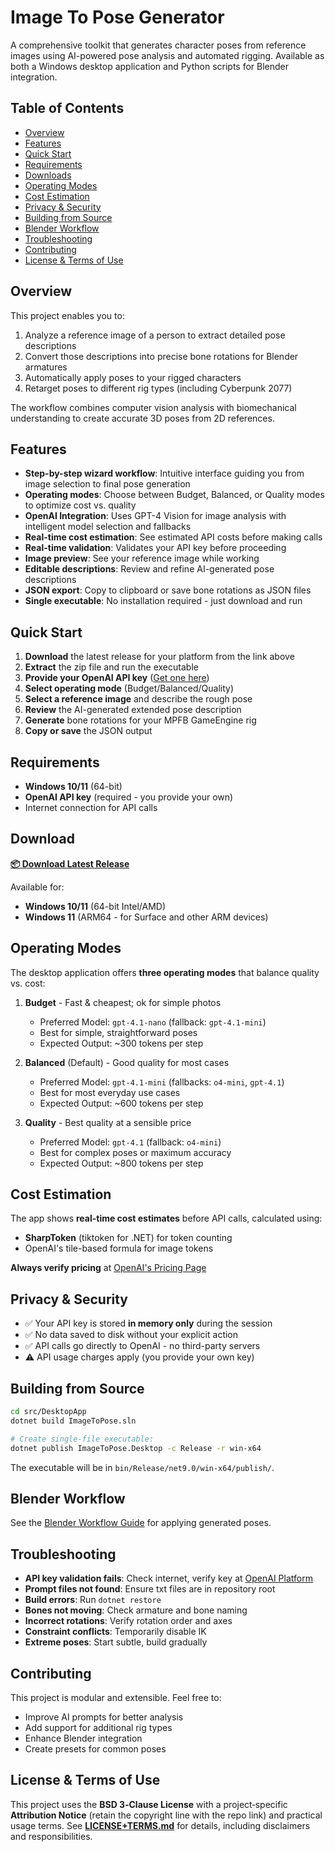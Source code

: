 # Image To Pose Generator

A comprehensive toolkit that generates character poses from reference images using AI-powered pose analysis and automated rigging. Available as both a Windows desktop application and Python scripts for Blender integration.

## Table of Contents

- [Overview](#overview)
- [Features](#features)
- [Quick Start](#quick-start)
- [Requirements](#requirements)
- [Downloads](#downloads)
- [Operating Modes](#operating-modes)
- [Cost Estimation](#cost-estimation)
- [Privacy & Security](#privacy--security)
- [Building from Source](#building-from-source)
- [Blender Workflow](#blender-workflow)
- [Troubleshooting](#troubleshooting)
- [Contributing](#contributing)
- [License & Terms of Use](#license--use)

## Overview

This project enables you to:
1. Analyze a reference image of a person to extract detailed pose descriptions
2. Convert those descriptions into precise bone rotations for Blender armatures
3. Automatically apply poses to your rigged characters
4. Retarget poses to different rig types (including Cyberpunk 2077)

The workflow combines computer vision analysis with biomechanical understanding to create accurate 3D poses from 2D references.

## Features

- **Step-by-step wizard workflow**: Intuitive interface guiding you from image selection to final pose generation
- **Operating modes**: Choose between Budget, Balanced, or Quality modes to optimize cost vs. quality
- **OpenAI Integration**: Uses GPT-4 Vision for image analysis with intelligent model selection and fallbacks
- **Real-time cost estimation**: See estimated API costs before making calls
- **Real-time validation**: Validates your API key before proceeding
- **Image preview**: See your reference image while working
- **Editable descriptions**: Review and refine AI-generated pose descriptions
- **JSON export**: Copy to clipboard or save bone rotations as JSON files
- **Single executable**: No installation required - just download and run


## Quick Start

1. **Download** the latest release for your platform from the link above
2. **Extract** the zip file and run the executable
3. **Provide your OpenAI API key** ([Get one here](https://platform.openai.com/api-keys))
4. **Select operating mode** (Budget/Balanced/Quality)
5. **Select a reference image** and describe the rough pose
6. **Review** the AI-generated extended pose description
7. **Generate** bone rotations for your MPFB GameEngine rig
8. **Copy or save** the JSON output

## Requirements

- **Windows 10/11** (64-bit)
- **OpenAI API key** (required - you provide your own)
- Internet connection for API calls

## Download

**[📦 Download Latest Release](https://github.com/AlexRynas/Image_To_Pose_Generator/releases/latest)**

Available for:
- **Windows 10/11** (64-bit Intel/AMD)
- **Windows 11** (ARM64 - for Surface and other ARM devices)

## Operating Modes

The desktop application offers **three operating modes** that balance quality vs. cost:

1. **Budget** - Fast & cheapest; ok for simple photos
   - Preferred Model: `gpt-4.1-nano` (fallback: `gpt-4.1-mini`)
   - Best for simple, straightforward poses
   - Expected Output: ~300 tokens per step

2. **Balanced** (Default) - Good quality for most cases
   - Preferred Model: `gpt-4.1-mini` (fallbacks: `o4-mini`, `gpt-4.1`)
   - Best for most everyday use cases
   - Expected Output: ~600 tokens per step

3. **Quality** - Best quality at a sensible price
   - Preferred Model: `gpt-4.1` (fallback: `o4-mini`)
   - Best for complex poses or maximum accuracy
   - Expected Output: ~800 tokens per step

## Cost Estimation

The app shows **real-time cost estimates** before API calls, calculated using:
- **SharpToken** (tiktoken for .NET) for token counting
- OpenAI's tile-based formula for image tokens

**Always verify pricing** at [OpenAI's Pricing Page](https://openai.com/api/pricing)

## Privacy & Security

- ✅ Your API key is stored **in memory only** during the session
- ✅ No data saved to disk without your explicit action
- ✅ API calls go directly to OpenAI - no third-party servers
- ⚠️ API usage charges apply (you provide your own key)

## Building from Source

```bash
cd src/DesktopApp
dotnet build ImageToPose.sln

# Create single-file executable:
dotnet publish ImageToPose.Desktop -c Release -r win-x64
```

The executable will be in `bin/Release/net9.0/win-x64/publish/`.

## Blender Workflow

See the [Blender Workflow Guide](src/DesktopApp/ImageToPose.Desktop/Assets/BlenderWorkflow.md) for applying generated poses.

## Troubleshooting

- **API key validation fails**: Check internet, verify key at [OpenAI Platform](https://platform.openai.com/api-keys)
- **Prompt files not found**: Ensure txt files are in repository root
- **Build errors**: Run `dotnet restore`
- **Bones not moving**: Check armature and bone naming
- **Incorrect rotations**: Verify rotation order and axes
- **Constraint conflicts**: Temporarily disable IK
- **Extreme poses**: Start subtle, build gradually

## Contributing

This project is modular and extensible. Feel free to:
- Improve AI prompts for better analysis
- Add support for additional rig types
- Enhance Blender integration
- Create presets for common poses

## License & Terms of Use

This project uses the **BSD 3‑Clause License** with a project‑specific **Attribution Notice** (retain the copyright line with the repo link) and practical usage terms. See **[LICENSE+TERMS.md](LICENSE+TERMS.md)** for details, including disclaimers and responsibilities.